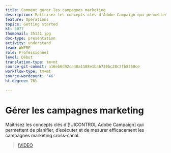 ```yaml
---
title: Comment gérer les campagnes marketing
description: Maîtrisez les concepts clés d’Adobe Campaign qui permettent de planifier, d’exécuter et de mesurer efficacement les campagnes marketing cross-canal.
feature: Opérations
topics: Getting started
kt: 5077
thumbnail: 35131.jpg
doc-type: presentation
activity: understand
team: WWFRE
role: Professionnel
level: Début
translation-type: tm+mt
source-git-commit: a16eb6d92ca40a1188e1ba6730bc28c2fb8358ce
workflow-type: tm+mt
source-wordcount: '46'
ht-degree: 76%

---
```



# Gérer les campagnes marketing

Maîtrisez les concepts clés d’[!UICONTROL Adobe Campaign] qui permettent de planifier, d’exécuter et de mesurer efficacement les campagnes marketing cross-canal.

>[!VIDEO](https://video.tv.adobe.com/v/35131?quality=12)
